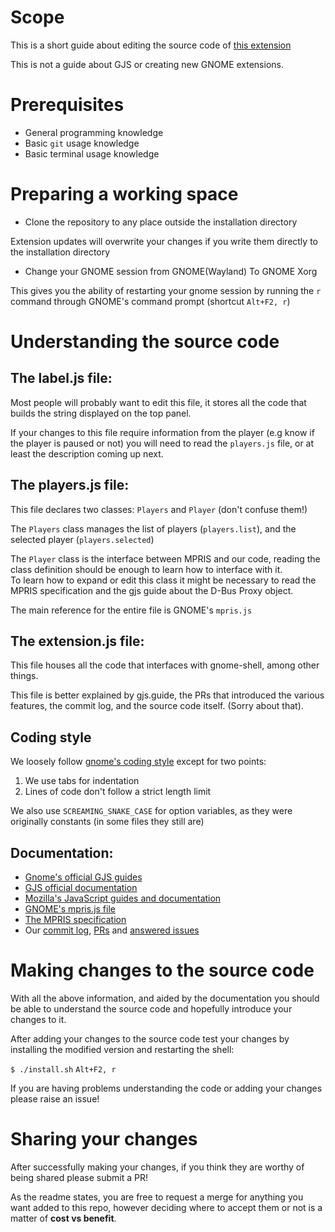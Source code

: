 # Scope
This is a short guide about editing the source code of [this
extension](https://github.com/Moon-0xff/gnome-mpris-label/)

This is not a guide about GJS or creating new GNOME extensions.

# Prerequisites
* General programming knowledge
* Basic `git` usage knowledge
* Basic terminal usage knowledge

# Preparing a working space
* Clone the repository to any place outside the installation directory

Extension updates will overwrite your changes if you write them directly to the
installation directory

* Change your GNOME session from GNOME(Wayland) To GNOME Xorg

This gives you the ability of restarting your gnome session by running the `r`
command through GNOME's command prompt (shortcut `Alt+F2, r`)

# Understanding the source code
## The label.js file:

Most people will probably want to edit this file, it stores all
the code that builds the string displayed on the top panel.

If your changes to this file require information from the player (e.g know if
the player is paused or not) you will need to read the `players.js` file, or at
least the description coming up next.

## The players.js file:

This file declares two classes: `Players` and `Player` (don't confuse them!)

The `Players` class manages the list of players (`players.list`), and the
selected player (`players.selected`)

The `Player` class is the interface between MPRIS and our code, reading
the class definition should be enough to learn how to interface with it.  
To learn how to expand or edit this class it might be
necessary to read the MPRIS specification and the gjs guide about the D-Bus
Proxy object.

The main reference for the entire file is GNOME's `mpris.js`

## The extension.js file:

This file houses all the code that interfaces with gnome-shell, among other
things.

This file is better explained by gjs.guide, the PRs that introduced the various
features, the commit log, and the source code itself. (Sorry about that).

## Coding style
We loosely follow [gnome's coding style](https://gitlab.gnome.org/GNOME/gnome-shell/-/blob/main/HACKING.md) except for two points:

1. We use tabs for indentation
2. Lines of code don't follow a strict length limit

We also use `SCREAMING_SNAKE_CASE` for option variables, as they were originally
constants (in some files they still are)

## Documentation:

* [Gnome's official GJS guides](https://gjs.guide/)
* [GJS official documentation](https://gjs-docs.gnome.org/)
* [Mozilla's JavaScript guides and documentation](https://developer.mozilla.org/en-US/docs/Web/JavaScript)
* [GNOME's mpris.js file](https://gitlab.gnome.org/GNOME/gnome-shell/-/blob/main/js/ui/mpris.js)
* [The MPRIS specification](https://specifications.freedesktop.org/mpris-spec/latest/Media_Player.html)
* Our [commit log](https://github.com/Moon-0xff/gnome-mpris-label/commits/main), [PRs](https://github.com/Moon-0xff/gnome-mpris-label/pulls?q=is%3Apr+is%3Aclosed) and [answered issues](https://github.com/Moon-0xff/gnome-mpris-label/issues?q=is%3Aissue+is%3Aclosed)

# Making changes to the source code
With all the above information, and aided by the documentation you should be
able to understand the source code and hopefully introduce your changes to it.

After adding your changes to the source code test your changes by installing the
modified version and restarting the shell:

`$ ./install.sh` `Alt+F2, r`

If you are having problems understanding the code or adding your changes please
raise an issue!

# Sharing your changes

After successfully making your changes, if you think they are worthy of being
shared please submit a PR!

As the readme states, you are free to request a merge for anything you want
added to this repo, however deciding where to accept them or not is a
matter of **cost vs benefit**.
